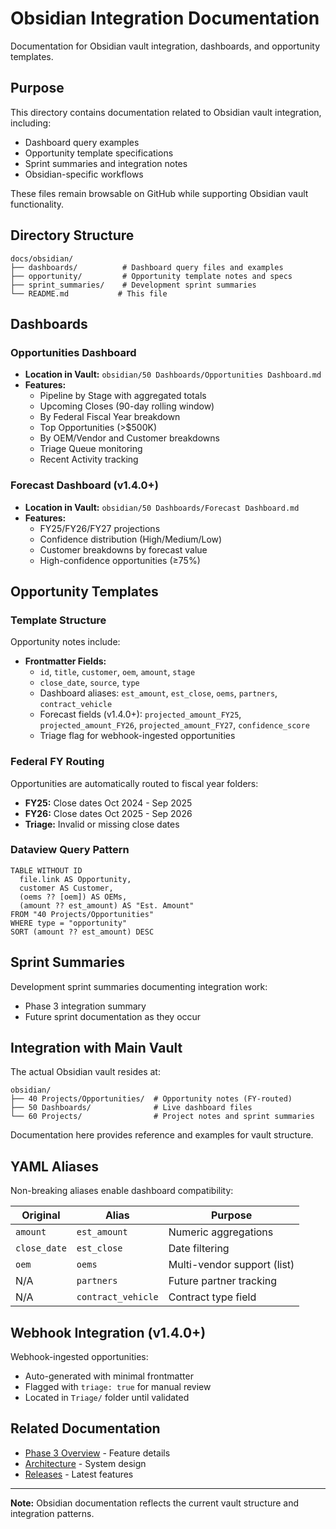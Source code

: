 # Obsidian Integration Documentation

Documentation for Obsidian vault integration, dashboards, and opportunity templates.

## Purpose

This directory contains documentation related to Obsidian vault integration, including:
- Dashboard query examples
- Opportunity template specifications
- Sprint summaries and integration notes
- Obsidian-specific workflows

These files remain browsable on GitHub while supporting Obsidian vault functionality.

## Directory Structure

```
docs/obsidian/
├── dashboards/          # Dashboard query files and examples
├── opportunity/         # Opportunity template notes and specs
├── sprint_summaries/    # Development sprint summaries
└── README.md           # This file
```

## Dashboards

### Opportunities Dashboard
- **Location in Vault:** `obsidian/50 Dashboards/Opportunities Dashboard.md`
- **Features:**
  - Pipeline by Stage with aggregated totals
  - Upcoming Closes (90-day rolling window)
  - By Federal Fiscal Year breakdown
  - Top Opportunities (>$500K)
  - By OEM/Vendor and Customer breakdowns
  - Triage Queue monitoring
  - Recent Activity tracking

### Forecast Dashboard (v1.4.0+)
- **Location in Vault:** `obsidian/50 Dashboards/Forecast Dashboard.md`
- **Features:**
  - FY25/FY26/FY27 projections
  - Confidence distribution (High/Medium/Low)
  - Customer breakdowns by forecast value
  - High-confidence opportunities (≥75%)

## Opportunity Templates

### Template Structure
Opportunity notes include:
- **Frontmatter Fields:**
  - `id`, `title`, `customer`, `oem`, `amount`, `stage`
  - `close_date`, `source`, `type`
  - Dashboard aliases: `est_amount`, `est_close`, `oems`, `partners`, `contract_vehicle`
  - Forecast fields (v1.4.0+): `projected_amount_FY25`, `projected_amount_FY26`, `projected_amount_FY27`, `confidence_score`
  - Triage flag for webhook-ingested opportunities

### Federal FY Routing
Opportunities are automatically routed to fiscal year folders:
- **FY25:** Close dates Oct 2024 - Sep 2025
- **FY26:** Close dates Oct 2025 - Sep 2026
- **Triage:** Invalid or missing close dates

### Dataview Query Pattern
```dataview
TABLE WITHOUT ID
  file.link AS Opportunity,
  customer AS Customer,
  (oems ?? [oem]) AS OEMs,
  (amount ?? est_amount) AS "Est. Amount"
FROM "40 Projects/Opportunities"
WHERE type = "opportunity"
SORT (amount ?? est_amount) DESC
```

## Sprint Summaries

Development sprint summaries documenting integration work:
- Phase 3 integration summary
- Future sprint documentation as they occur

## Integration with Main Vault

The actual Obsidian vault resides at:
```
obsidian/
├── 40 Projects/Opportunities/  # Opportunity notes (FY-routed)
├── 50 Dashboards/              # Live dashboard files
└── 60 Projects/                # Project notes and sprint summaries
```

Documentation here provides reference and examples for vault structure.

## YAML Aliases

Non-breaking aliases enable dashboard compatibility:

| Original | Alias | Purpose |
|----------|-------|---------|
| `amount` | `est_amount` | Numeric aggregations |
| `close_date` | `est_close` | Date filtering |
| `oem` | `oems` | Multi-vendor support (list) |
| N/A | `partners` | Future partner tracking |
| N/A | `contract_vehicle` | Contract type field |

## Webhook Integration (v1.4.0+)

Webhook-ingested opportunities:
- Auto-generated with minimal frontmatter
- Flagged with `triage: true` for manual review
- Located in `Triage/` folder until validated

## Related Documentation
- [Phase 3 Overview](../guides/phase3_overview.md) - Feature details
- [Architecture](../architecture/phase3.md) - System design
- [Releases](../releases/v1.4.0.md) - Latest features

---

**Note:** Obsidian documentation reflects the current vault structure and integration patterns.